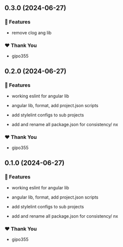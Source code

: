 ## 0.3.0 (2024-06-27)


### 🚀 Features

- remove clog ang lib


### ❤️  Thank You

- gipo355

## 0.2.0 (2024-06-27)


### 🚀 Features

- working eslint for angular lib

- angular lib, format, add project.json scripts

- add stylelint configs to sub projects

- add and rename all package.json for consistency/ nx


### ❤️  Thank You

- gipo355

## 0.1.0 (2024-06-27)


### 🚀 Features

- working eslint for angular lib

- angular lib, format, add project.json scripts

- add stylelint configs to sub projects

- add and rename all package.json for consistency/ nx


### ❤️  Thank You

- gipo355
